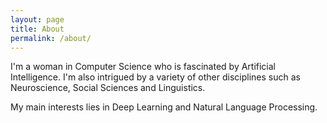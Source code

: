 ```yaml
---
layout: page
title: About
permalink: /about/
---
```


I'm a woman in Computer Science who is fascinated by Artificial Intelligence. I'm also intrigued by a variety of other disciplines such as Neuroscience, Social Sciences and Linguistics.

My main interests lies in Deep Learning and Natural Language Processing.

